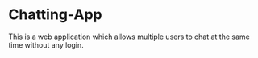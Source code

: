 # Chatting-App
This is a web application which allows multiple users to chat at the same time without any login.
